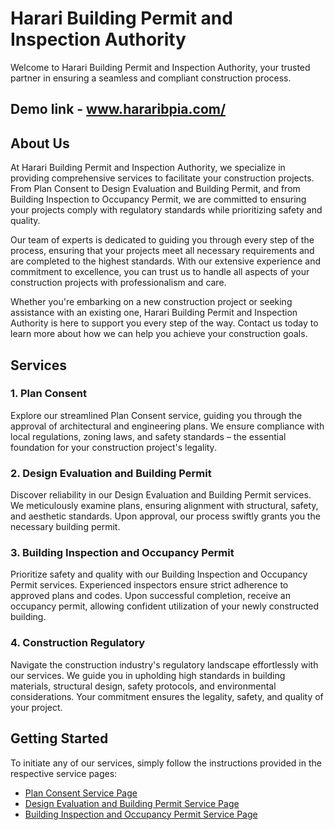 # Harari Building Permit and Inspection Authority

Welcome to Harari Building Permit and Inspection Authority, your trusted partner in ensuring a seamless and compliant construction process.

## Demo link - www.hararibpia.com/

## About Us

At Harari Building Permit and Inspection Authority, we specialize in providing comprehensive services to facilitate your construction projects. From Plan Consent to Design Evaluation and Building Permit, and from Building Inspection to Occupancy Permit, we are committed to ensuring your projects comply with regulatory standards while prioritizing safety and quality.

Our team of experts is dedicated to guiding you through every step of the process, ensuring that your projects meet all necessary requirements and are completed to the highest standards. With our extensive experience and commitment to excellence, you can trust us to handle all aspects of your construction projects with professionalism and care.

Whether you're embarking on a new construction project or seeking assistance with an existing one, Harari Building Permit and Inspection Authority is here to support you every step of the way. Contact us today to learn more about how we can help you achieve your construction goals.


## Services

### 1. Plan Consent

Explore our streamlined Plan Consent service, guiding you through the approval of architectural and engineering plans. We ensure compliance with local regulations, zoning laws, and safety standards – the essential foundation for your construction project's legality.

### 2. Design Evaluation and Building Permit

Discover reliability in our Design Evaluation and Building Permit services. We meticulously examine plans, ensuring alignment with structural, safety, and aesthetic standards. Upon approval, our process swiftly grants you the necessary building permit.

### 3. Building Inspection and Occupancy Permit

Prioritize safety and quality with our Building Inspection and Occupancy Permit services. Experienced inspectors ensure strict adherence to approved plans and codes. Upon successful completion, receive an occupancy permit, allowing confident utilization of your newly constructed building.

### 4. Construction Regulatory

Navigate the construction industry's regulatory landscape effortlessly with our services. We guide you in upholding high standards in building materials, structural design, safety protocols, and environmental considerations. Your commitment ensures the legality, safety, and quality of your project.

## Getting Started

To initiate any of our services, simply follow the instructions provided in the respective service pages:

- [Plan Consent Service Page](https://www.hararibpia.com/plan-consent)
- [Design Evaluation and Building Permit Service Page](https://www.hararibpia.com/design-eval)
- [Building Inspection and Occupancy Permit Service Page](https://www.hararibpia.com/building-ins)

